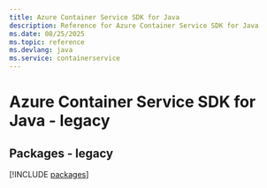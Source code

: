 ```yaml
---
title: Azure Container Service SDK for Java
description: Reference for Azure Container Service SDK for Java
ms.date: 08/25/2025
ms.topic: reference
ms.devlang: java
ms.service: containerservice
---
```

# Azure Container Service SDK for Java - legacy
## Packages - legacy
[!INCLUDE [packages](container-service-index.md)]